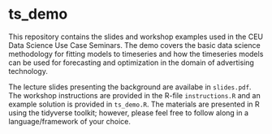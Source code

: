 # ts_demo

This repository contains the slides and workshop examples used in the CEU Data Science Use Case Seminars. The demo covers the basic data science methodology for fitting models to timeseries and how the timeseries models can be used for forecasting and optimization in the domain of advertising technology.

The lecture slides presenting the background are availabe in `slides.pdf`. The workshop instructions are provided in the R-file `instructions.R` and an example solution is provided in `ts_demo.R`. The materials are presented in R using the tidyverse toolkit; however, please feel free to follow along in a language/framework of your choice. 

